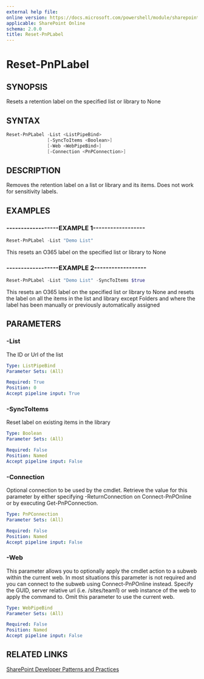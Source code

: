 ```yaml
---
external help file:
online version: https://docs.microsoft.com/powershell/module/sharepoint-pnp/reset-pnplabel
applicable: SharePoint Online
schema: 2.0.0
title: Reset-PnPLabel
---
```


# Reset-PnPLabel

## SYNOPSIS
Resets a retention label on the specified list or library to None

## SYNTAX 

```powershell
Reset-PnPLabel -List <ListPipeBind>
               [-SyncToItems <Boolean>]
               [-Web <WebPipeBind>]
               [-Connection <PnPConnection>]
```

## DESCRIPTION
Removes the retention label on a list or library and its items. Does not work for sensitivity labels.

## EXAMPLES

### ------------------EXAMPLE 1------------------
```powershell
Reset-PnPLabel -List "Demo List"
```

This resets an O365 label on the specified list or library to None

### ------------------EXAMPLE 2------------------
```powershell
Reset-PnPLabel -List "Demo List" -SyncToItems $true
```

This resets an O365 label on the specified list or library to None and resets the label on all the items in the list and library except Folders and where the label has been manually or previously automatically assigned

## PARAMETERS

### -List
The ID or Url of the list

```yaml
Type: ListPipeBind
Parameter Sets: (All)

Required: True
Position: 0
Accept pipeline input: True
```

### -SyncToItems
Reset label on existing items in the library

```yaml
Type: Boolean
Parameter Sets: (All)

Required: False
Position: Named
Accept pipeline input: False
```

### -Connection
Optional connection to be used by the cmdlet. Retrieve the value for this parameter by either specifying -ReturnConnection on Connect-PnPOnline or by executing Get-PnPConnection.

```yaml
Type: PnPConnection
Parameter Sets: (All)

Required: False
Position: Named
Accept pipeline input: False
```

### -Web
This parameter allows you to optionally apply the cmdlet action to a subweb within the current web. In most situations this parameter is not required and you can connect to the subweb using Connect-PnPOnline instead. Specify the GUID, server relative url (i.e. /sites/team1) or web instance of the web to apply the command to. Omit this parameter to use the current web.

```yaml
Type: WebPipeBind
Parameter Sets: (All)

Required: False
Position: Named
Accept pipeline input: False
```

## RELATED LINKS

[SharePoint Developer Patterns and Practices](https://aka.ms/sppnp)
